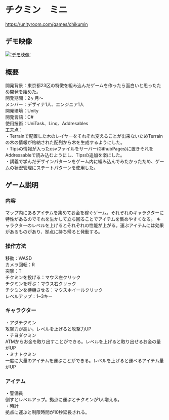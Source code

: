 # チクミン　ミニ
https://unityroom.com/games/chikumin
## デモ映像
[!['デモ映像'](https://github.com/tmsb0606/Chikumin/assets/120014601/232b17a6-a52e-4eb8-b40a-f88acc7c9a12)](https://youtu.be/KuzxEBEZL9I)
## 概要
開発背景：東京都23区の特徴を組み込んだゲームを作ったら面白いと思ったため開発を始めた。<br>
開発期間：2ヶ月～<br>
メンバー：デザイナ1人、エンジニア1人<br>
開発環境：Unity <br>
開発言語：C# <br>
使用技術：UniTask、Linq、Addresables<br>
工夫点：<br>
・Terrainで配置した木のレイヤーをそれぞれ変えることが出来ないためTerrainの木の情報が格納された配列から木を生成するようにした。<br>
・Tipsの情報が入ったcsvファイルをサーバー(GithubPages)に置きそれをAddressableで読み込むようにし、Tipsの追加を楽にした。<br>
・講義で学んだデザインパターンをゲーム内に組み込んでみたかったため、ゲームの状況管理にステートパターンを使用した。

## ゲーム説明
### 内容
マップ内にあるアイテムを集めてお金を稼ぐゲーム。それぞれのキャラクターに特性があるのでそれを生かして立ち回ることでアイテムを集めやすくなる。
キャラクターのレベルを上げるとそれぞれの性能が上がる。運ぶアイテムには効果があるものがあり、拠点に持ち帰ると発動する。
### 操作方法
移動：WASD<br>
カメラ回転：R<br>
突撃：T<br>
チクミンを投げる：マウス左クリック<br>
チクミンを呼ぶ：マウス右クリック<br>
チクミンを待機させる：マウスホイールクリック<br>
レベルアップ：1~3キー

### キャラクター
・アダチクミン<br>
    攻撃力が高い。レベルを上げると攻撃力UP<br>
・チヨダクミン<br>
    ATMからお金を取り出すことができる。レベルを上げると取り出せるお金の量がUP<br>
・ミナトクミン<br>
    一度に大量のアイテムを運ぶことができる。レベルを上げると運べるアイテム量がUP<br>
### アイテム
・警備員<br>
    倒すとレベルアップ。拠点に運ぶとチクミンが1人増える。<br>
・時計<br>
    拠点に運ぶと制限時間が10秒延長される。
